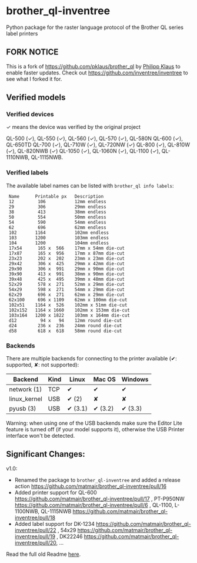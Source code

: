 # brother_ql-inventree

Python package for the raster language protocol of the Brother QL series label printers


## FORK NOTICE

This is a fork of https://github.com/pklaus/brother_ql by [Philipp Klaus](https://github.com/pklaus) to enable faster updates.
Check out https://github.com/inventree/inventree to see what I forked it for.

## Verified models
### Verified devices

✓ means the device was verified by the original project

QL-500 (✓), QL-550 (✓), QL-560 (✓), QL-570 (✓), QL-580N
QL-600 (✓), QL-650TD
QL-700 (✓), QL-710W (✓), QL-720NW (✓)
QL-800 (✓), QL-810W (✓), QL-820NWB (✓)
QL-1050 (✓), QL-1060N (✓),
QL-1100 (✓), QL-1110NWB, QL-1115NWB.

### Verified labels

The available label names can be listed with `brother_ql info labels`:

     Name      Printable px   Description
     12         106           12mm endless
     29         306           29mm endless
     38         413           38mm endless
     50         554           50mm endless
     54         590           54mm endless
     62         696           62mm endless
     102       1164           102mm endless
     103       1200           103mm endless
     104       1200           104mm endless
     17x54      165 x  566    17mm x 54mm die-cut
     17x87      165 x  956    17mm x 87mm die-cut
     23x23      202 x  202    23mm x 23mm die-cut
     29x42      306 x  425    29mm x 42mm die-cut
     29x90      306 x  991    29mm x 90mm die-cut
     39x90      413 x  991    38mm x 90mm die-cut
     39x48      425 x  495    39mm x 48mm die-cut
     52x29      578 x  271    52mm x 29mm die-cut
     54x29      598 x  271    54mm x 29mm die-cut
     62x29      696 x  271    62mm x 29mm die-cut
     62x100     696 x 1109    62mm x 100mm die-cut
     102x51    1164 x  526    102mm x 51mm die-cut
     102x152   1164 x 1660    102mm x 153mm die-cut
     103x164   1200 x 1822    103mm x 164mm die-cut
     d12         94 x   94    12mm round die-cut
     d24        236 x  236    24mm round die-cut
     d58        618 x  618    58mm round die-cut

### Backends

There are multiple backends for connecting to the printer available (✔: supported, ✘: not supported):

Backend | Kind | Linux | Mac OS | Windows
-------|-------|---------|---------|--------
network (1) | TCP | ✔ | ✔ | ✔
linux\_kernel | USB | ✔ (2) | ✘ | ✘
pyusb (3) | USB | ✔ (3.1) | ✔ (3.2) | ✔ (3.3)

Warning: when using one of the USB backends make sure the Editor Lite feature is turned off (if your model supports it), otherwise the USB Printer interface won't be detected.

## Significant Changes:
v1.0:
- Renamed the package to `brother_ql-inventree` and added a release action https://github.com/matmair/brother_ql-inventree/pull/16
- Added printer support for QL-600 https://github.com/matmair/brother_ql-inventree/pull/17 , PT-P950NW https://github.com/matmair/brother_ql-inventree/pull/6 , QL-1100, L-1100NWB, QL-1115NWB https://github.com/matmair/brother_ql-inventree/pull/18
- Added label support for DK-1234 https://github.com/matmair/brother_ql-inventree/pull/22 , 54x29  https://github.com/matmair/brother_ql-inventree/pull/19 , DK22246 https://github.com/matmair/brother_ql-inventree/pull/20, ...

Read the full old Readme [here](https://github.com/matmair/brother_ql-inventree/blob/cleanup/OLD_README.md).


